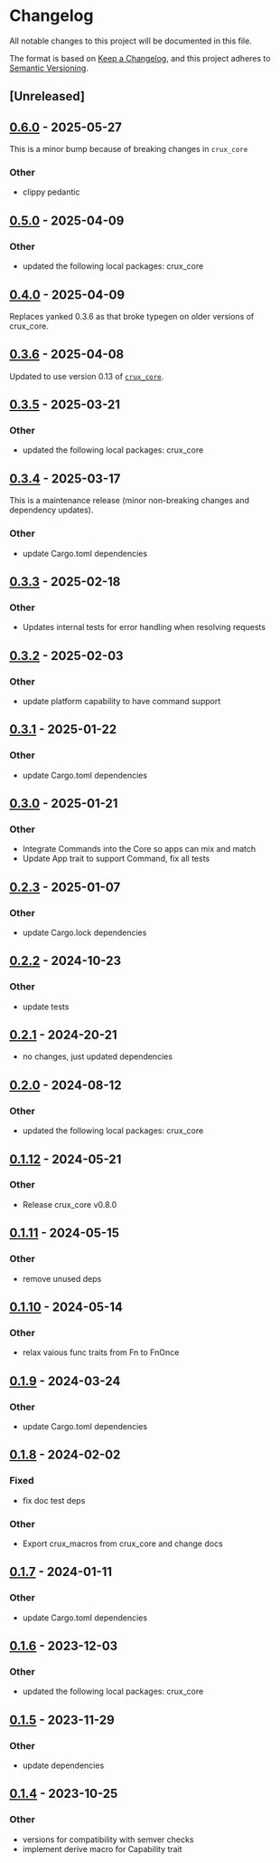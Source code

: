 # Changelog

All notable changes to this project will be documented in this file.

The format is based on [Keep a Changelog](https://keepachangelog.com/en/1.0.0/),
and this project adheres to [Semantic Versioning](https://semver.org/spec/v2.0.0.html).

## [Unreleased]

## [0.6.0](https://github.com/redbadger/crux/compare/crux_platform-v0.5.0...crux_platform-v0.6.0) - 2025-05-27

This is a minor bump because of breaking changes in `crux_core`

### Other

- clippy pedantic

## [0.5.0](https://github.com/redbadger/crux/compare/crux_platform-v0.4.0...crux_platform-v0.5.0) - 2025-04-09

### Other

- updated the following local packages: crux_core

## [0.4.0](https://github.com/redbadger/crux/compare/crux_platform-v0.3.6...crux_platform-v0.4.0) - 2025-04-09
Replaces yanked 0.3.6 as that broke typegen on older versions of crux_core.

## [0.3.6](https://github.com/redbadger/crux/compare/crux_platform-v0.3.5...crux_platform-v0.3.6) - 2025-04-08

Updated to use version 0.13 of [`crux_core`](https://crates.io/crates/crux_core).

## [0.3.5](https://github.com/redbadger/crux/compare/crux_platform-v0.3.4...crux_platform-v0.3.5) - 2025-03-21

### Other

- updated the following local packages: crux_core

## [0.3.4](https://github.com/redbadger/crux/compare/crux_platform-v0.3.3...crux_platform-v0.3.4) - 2025-03-17

This is a maintenance release (minor non-breaking changes and dependency updates).

### Other

- update Cargo.toml dependencies

## [0.3.3](https://github.com/redbadger/crux/compare/crux_platform-v0.3.2...crux_platform-v0.3.3) - 2025-02-18

### Other

- Updates internal tests for error handling when resolving requests

## [0.3.2](https://github.com/redbadger/crux/compare/crux_platform-v0.3.1...crux_platform-v0.3.2) - 2025-02-03

### Other

- update platform capability to have command support

## [0.3.1](https://github.com/redbadger/crux/compare/crux_platform-v0.3.0...crux_platform-v0.3.1) - 2025-01-22

### Other

- update Cargo.toml dependencies

## [0.3.0](https://github.com/redbadger/crux/compare/crux_platform-v0.2.3...crux_platform-v0.3.0) - 2025-01-21

### Other

- Integrate Commands into the Core so apps can mix and match
- Update App trait to support Command, fix all tests

## [0.2.3](https://github.com/redbadger/crux/compare/crux_platform-v0.2.2...crux_platform-v0.2.3) - 2025-01-07

### Other

- update Cargo.lock dependencies

## [0.2.2](https://github.com/redbadger/crux/compare/crux_platform-v0.2.1...crux_platform-v0.2.2) - 2024-10-23

### Other

- update tests

## [0.2.1](https://github.com/redbadger/crux/compare/crux_platform-v0.2.0...crux_platform-v0.2.1) - 2024-20-21

- no changes, just updated dependencies

## [0.2.0](https://github.com/redbadger/crux/compare/crux_platform-v0.1.12...crux_platform-v0.2.0) - 2024-08-12

### Other
- updated the following local packages: crux_core

## [0.1.12](https://github.com/redbadger/crux/compare/crux_platform-v0.1.11...crux_platform-v0.1.12) - 2024-05-21

### Other

- Release crux_core v0.8.0

## [0.1.11](https://github.com/redbadger/crux/compare/crux_platform-v0.1.10...crux_platform-v0.1.11) - 2024-05-15

### Other

- remove unused deps

## [0.1.10](https://github.com/redbadger/crux/compare/crux_platform-v0.1.9...crux_platform-v0.1.10) - 2024-05-14

### Other

- relax vaious func traits from Fn to FnOnce

## [0.1.9](https://github.com/redbadger/crux/compare/crux_platform-v0.1.8...crux_platform-v0.1.9) - 2024-03-24

### Other

- update Cargo.toml dependencies

## [0.1.8](https://github.com/redbadger/crux/compare/crux_platform-v0.1.7...crux_platform-v0.1.8) - 2024-02-02

### Fixed

- fix doc test deps

### Other

- Export crux_macros from crux_core and change docs

## [0.1.7](https://github.com/redbadger/crux/compare/crux_platform-v0.1.6...crux_platform-v0.1.7) - 2024-01-11

### Other

- update Cargo.toml dependencies

## [0.1.6](https://github.com/redbadger/crux/compare/crux_platform-v0.1.5...crux_platform-v0.1.6) - 2023-12-03

### Other

- updated the following local packages: crux_core

## [0.1.5](https://github.com/redbadger/crux/compare/crux_platform-v0.1.4...crux_platform-v0.1.5) - 2023-11-29

### Other

- update dependencies

## [0.1.4](https://github.com/redbadger/crux/compare/crux_platform-v0.1.3...crux_platform-v0.1.4) - 2023-10-25

### Other

- versions for compatibility with semver checks
- implement derive macro for Capability trait
